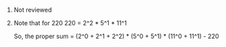 1. Not reviewed

2. Note that for 220
   220 = 2^2 * 5^1 * 11^1

   So, the proper sum = 
   (2^0 + 2^1 + 2^2) * (5^0 + 5^1) * (11^0 + 11^1) - 220
